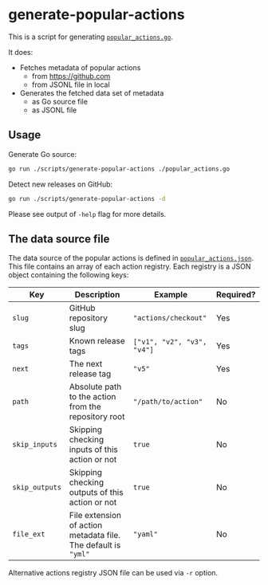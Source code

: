 generate-popular-actions
========================

This is a script for generating [`popular_actions.go`](../../popular_actions.go).

It does:

- Fetches metadata of popular actions
  - from https://github.com
  - from JSONL file in local
- Generates the fetched data set of metadata
  - as Go source file
  - as JSONL file

## Usage

Generate Go source:

```sh
go run ./scripts/generate-popular-actions ./popular_actions.go
```

Detect new releases on GitHub:

```sh
go run ./scripts/generate-popular-actions -d
```

Please see output of `-help` flag for more details.

## The data source file

The data source of the popular actions is defined in [`popular_actions.json`](./popular_actions.json). This file contains an array
of each action registry. Each registry is a JSON object containing the following keys:

| Key            | Description                                                    | Example                    | Required? |
|----------------|----------------------------------------------------------------|----------------------------|-----------|
| `slug`         | GitHub repository slug                                         | `"actions/checkout"`       | Yes       |
| `tags`         | Known release tags                                             | `["v1", "v2", "v3", "v4"]` | Yes       |
| `next`         | The next release tag                                           | `"v5"`                     | Yes       |
| `path`         | Absolute path to the action from the repository root           | `"/path/to/action"`        | No        |
| `skip_inputs`  | Skipping checking inputs of this action or not                 | `true`                     | No        |
| `skip_outputs` | Skipping checking outputs of this action or not                | `true`                     | No        |
| `file_ext`     | File extension of action metadata file. The default is `"yml"` | `"yaml"`                   | No        |

Alternative actions registry JSON file can be used via `-r` option.
